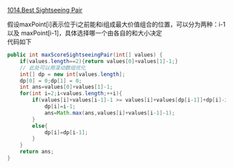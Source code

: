 [1014.Best Sightseeing Pair](https://leetcode-cn.com/problems/best-sightseeing-pair/)

假设maxPoint[i]表示位于i之前能和i组成最大价值组合的位置，可以分为两种：i-1 以及 maxPoint[i-1]，具体选择哪一个由各自的和大小决定  
代码如下  

```Java  
public int maxScoreSightseeingPair(int[] values) {
    if(values.length==2){return values[0]+values[1]-1;}
    // 此处可以用滚动数组优化
    int[] dp = new int[values.length];
    dp[0] = 0;dp[1] = 0;
    int ans=values[0]+values[1]-1;
    for(int i=2;i<values.length;++i){
        if(values[i]+values[i-1]-1 >= values[i]+values[dp[i-1]]+dp[i]-i){
            dp[i]=i-1;
            ans=Math.max(ans,values[i]+values[i-1]-1);
        }
        else{
            dp[i]=dp[i-1];
        }
    }
    return ans;
}
```
